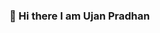 ### 👋 Hi there I am Ujan Pradhan 

<!--
- 🔭 I’m currently working on: Front End Development,Python and C++
- 🌱 I’m currently learning: Machine Learning and ReactJs
- 📫 How to reach me:
- 😄 Pronouns: He/Him
- ⚡ Fun fact:I'm more productive at night
-->
